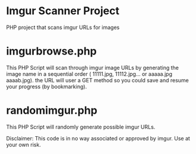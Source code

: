 Imgur Scanner Project
=============

PHP project that scans imgur URLs for images


imgurbrowse.php
===============
This PHP Script will scan through imgur image URLs by generating the image name 
in a sequential order ( 11111.jpg, 11112.jpg... or aaaaa.jpg aaaab.jpg). 
the URL will user a GET method so you could save and resume your progress (by bookmarking).


randomimgur.php
===============
This PHP Script will randomly generate possible imgur URLs.


Disclaimer: This code is in no way associated or approved by imgur. Use at your own risk. 

